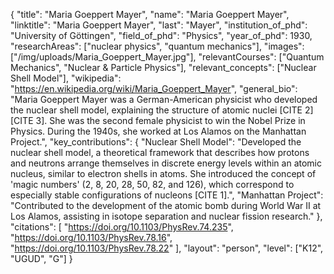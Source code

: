 {
  "title": "Maria Goeppert Mayer",
  "name": "Maria Goeppert Mayer",
  "linktitle": "Maria Goeppert Mayer",
  "last": "Mayer",
  "institution_of_phd": "University of Göttingen",
  "field_of_phd": "Physics",
  "year_of_phd": 1930,
  "researchAreas": ["nuclear physics", "quantum mechanics"],
  "images": ["/img/uploads/Maria_Goeppert_Mayer.jpg"],
  "relevantCourses": ["Quantum Mechanics", "Nuclear & Particle Physics"],
  "relevant_concepts": ["Nuclear Shell Model"],
  "wikipedia": "https://en.wikipedia.org/wiki/Maria_Goeppert_Mayer",
  "general_bio": "Maria Goeppert Mayer was a German-American physicist who developed the nuclear shell model, explaining the structure of atomic nuclei [CITE 2] [CITE 3]. She was the second female physicist to win the Nobel Prize in Physics. During the 1940s, she worked at Los Alamos on the Manhattan Project.",
  "key_contributions": {
    "Nuclear Shell Model": "Developed the nuclear shell model, a theoretical framework that describes how protons and neutrons arrange themselves in discrete energy levels within an atomic nucleus, similar to electron shells in atoms. She introduced the concept of 'magic numbers' (2, 8, 20, 28, 50, 82, and 126), which correspond to especially stable configurations of nucleons [CITE 1].",
    "Manhattan Project": "Contributed to the development of the atomic bomb during World War II at Los Alamos, assisting in isotope separation and nuclear fission research."
  },
  "citations": [
    "https://doi.org/10.1103/PhysRev.74.235",
    "https://doi.org/10.1103/PhysRev.78.16",
    "https://doi.org/10.1103/PhysRev.78.22"
  ],
  "layout": "person",
  "level": ["K12", "UGUD", "G"]
}
